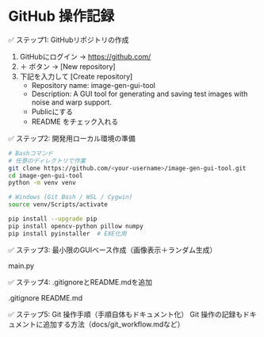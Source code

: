 # GitHub 操作記録

✅ ステップ1: GitHubリポジトリの作成

1. GitHubにログイン → https://github.com/
2. ＋ ボタン → [New repository]
4. 下記を入力して [Create repository]
    - Repository name: image-gen-gui-tool
    - Description: A GUI tool for generating and saving test images with noise and warp support.
    - Publicにする
    - README をチェック入れる

✅ ステップ2: 開発用ローカル環境の準備

```bash
# Bashコマンド
# 任意のディレクトリで作業
git clone https://github.com/<your-username>/image-gen-gui-tool.git
cd image-gen-gui-tool
python -m venv venv

# Windows (Git Bash / WSL / Cygwin)
source venv/Scripts/activate

pip install --upgrade pip
pip install opencv-python pillow numpy
pip install pyinstaller  # EXE化用
```

✅ ステップ3: 最小限のGUIベース作成（画像表示＋ランダム生成）

main.py

✅ ステップ4: .gitignoreとREADME.mdを追加

.gitignore
README.md

✅ ステップ5: Git 操作手順（手順自体もドキュメント化）
Git 操作の記録もドキュメントに追加する方法（docs/git_workflow.mdなど）


